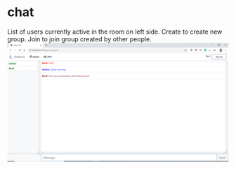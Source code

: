 ﻿# chat
 List of users currently active in the room on left side.
 Create to create new group.
 Join to join group created by other people.
![alt text](https://raw.githubusercontent.com/PIgglyPoof/charServer/master/Capture.PNG)

